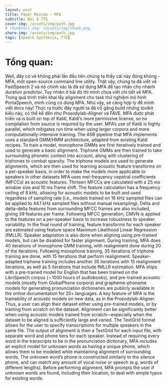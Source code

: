 ```yaml
---
layout: post
title: Paper Review - MFA
subtitle: Bài 6 TTS
cover-img: /assets/img/path.jpg
# thumbnail-img: /assets/img/thumb.png
share-img: /assets/img/path.jpg
tags: [Speech Synthesis, TTS]
---
```


# Tổng quan:

Well, đây có vẻ không phải lần đầu tiên chúng ta thấy cái này đúng không - MFA, một open-source command line utility. Thật vậy, chúng ta đã viết về FastSpeech 2 và nó chính xác là đã sử dựng MFA để tạo nhãn cho nhánh duration predictor. Tuy nhiên ở bài đó thì mình chưa viết chi tiết về MFA. Trong quá trình triển khai lấy alignment cho task thử nghiệm mô hình PortaSpeech, mình cũng có dùng MFA. Như vậy, sẽ càng hợp lý để mình viết docs này!
Thực ra trước đây người ta đã cố gắng build những toolkit kiểu này, có thể kể đến như Prosodylab-Aligner và FAVE. MFA được phát triển và is built on top of Kaldi, Kaldi’s more permissive license, so no compilation from source is required by the user. MFA’s use of Kaldi is highly parallel, which mitigates run time when using larger corpora and more computationally-intensive training.
The ASR pipeline that MFA implements uses a standard GMM/HMM architecture, adapted from existing Kaldi recipes. To train a model, monophone GMMs are first iteratively trained and used to generate a basic alignment. Triphone GMMs are then trained to take surrounding phonetic context into account, along with clustering of triphones to combat sparsity. The triphone models are used to generate alignments, which are then used for learning acoustic feature transforms on a per-speaker basis, in order to make the models more applicable to speakers in other datasets
MFA uses mel-frequency cepstral coefficients (MFCCs) as acoustic features. Thirteen MFCCs are calculated with a 25 ms window size and 10 ms frame shift. The feature calculation has a frequency ceiling of 8 kHz, allowing for acoustic models to be built and used regardless of sampling rate (i.e., models trained on 16 kHz sampled files can be applied to 44.1 kHz sampled files without manual resampling). Delta and delta-delta features from surrounding MFCC frames are also included, giving 39 features per frame. Following MFCC generation, CMVN is applied to the features on a per-speaker basis to increase robustness to speaker variability. In the final round of training, feature transforms for each speaker are estimated using feature space Maximum Likelihood Linear Regression (fMLLR). Speaker adaptation is also done when aligning using pre-trained models, but can be disabled for faster alignment. During training, MFA does 40 iterations of monophone GMM training, with realignment done during 20 of the iterations. Following monophone training, 35 iterations of triphone training are done, with 15 iterations that perform realignment. Speaker-adapted triphone training includes another 35 iterations with 15 realignment iterations, as well as 5 iterations that include fMLLR estimation. 
MFA ships with a pre-trained model for English that has been trained on the LibriSpeech corpus (∼1000 hours of audiobooks), and pre-trained acoustic models (mostly from GlobalPhone corpora) and grapheme-phoneme models for generating pronunciation dictionaries are publicly available in the online documentation for 20+ languages. A key feature of MFA is the trainability of acoustic models on new data, as in the Prosodylab-Aligner. Thus, a user can align their dataset either using pre-trained models, or by training from scratch on the dataset. Alignment can be significantly better when using acoustic models trained from scratch—especially when the dataset to be aligned is sufficiently large and varied. 
The TextGrid format allows for the user to specify transcriptions for multiple speakers in the same file. The output of alignment is then a TextGrid for each input file, with separate word and phone tiers for each speaker. 
Instead of requiring every word in the transcripts to be in the pronunciation dictionary, MFA includes an explicit model for unknown words as having a unique phone, which allows them to be modeled while maintaining alignment of surrounding words. The unknown word’s phone is constructed similarly to the silence phone, and can match any amount of vocal noise or speech (e.g. words of different lengths). Before performing alignment, MFA prompts the user if unknown words are found, including their location, to deal with simple typos for existing words. 

